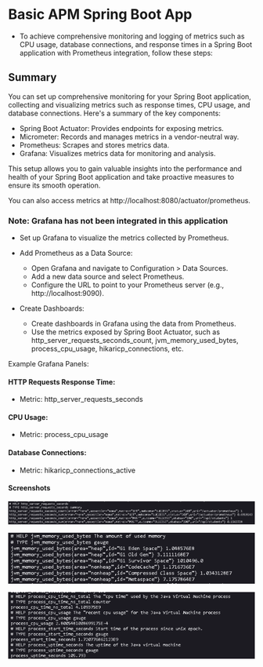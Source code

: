 # Basic APM Spring Boot App

- To achieve comprehensive monitoring and logging of metrics such as CPU usage, database connections, and response
  times in a Spring Boot application with Prometheus integration, follow these steps:

## Summary

You can set up comprehensive monitoring for your Spring Boot application, collecting and visualizing metrics such as
response times, CPU usage, and database connections. Here's a summary of the key components:

- Spring Boot Actuator: Provides endpoints for exposing metrics.
- Micrometer: Records and manages metrics in a vendor-neutral way.
- Prometheus: Scrapes and stores metrics data.
- Grafana: Visualizes metrics data for monitoring and analysis.

This setup allows you to gain valuable insights into the performance and health of your Spring Boot application and take
proactive measures to ensure its smooth operation.

You can also access metrics at http://localhost:8080/actuator/prometheus.

### Note: Grafana has not been integrated in this application

- Set up Grafana to visualize the metrics collected by Prometheus.
- Add Prometheus as a Data Source:
    - Open Grafana and navigate to Configuration > Data Sources.
    - Add a new data source and select Prometheus.
    - Configure the URL to point to your Prometheus server (e.g., http://localhost:9090).

- Create Dashboards:
    - Create dashboards in Grafana using the data from Prometheus.
    - Use the metrics exposed by Spring Boot Actuator, such as http_server_requests_seconds_count,
      jvm_memory_used_bytes, process_cpu_usage, hikaricp_connections, etc.

Example Grafana Panels:

#### HTTP Requests Response Time:

- Metric: http_server_requests_seconds

#### CPU Usage:

- Metric: process_cpu_usage

#### Database Connections:

- Metric: hikaricp_connections_active

#### Screenshots

![img.png](http_server_requests_seconds.png)

![img.png](jvm_memory_used_bytes.png)

![img_1.png](process_cpu_usage.png)